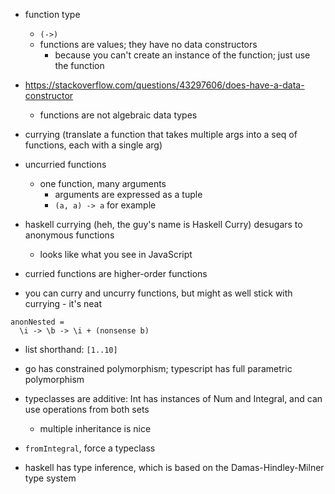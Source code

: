 - function type
  - `(->)`
  - functions are values; they have no data constructors
    - because you can't create an instance of the function; just use the function

- https://stackoverflow.com/questions/43297606/does-have-a-data-constructor
  - functions are not algebraic data types

- currying (translate a function that takes multiple args into a seq of functions, each with a single arg)

- uncurried functions
  - one function, many arguments
    - arguments are expressed as a tuple
    - `(a, a) -> a` for example

- haskell currying (heh, the guy's name is Haskell Curry) desugars to anonymous functions
  - looks like what you see in JavaScript
- curried functions are higher-order functions
- you can curry and uncurry functions, but might as well stick with currying  - it's neat

```
anonNested =
  \i -> \b -> \i + (nonsense b)
```

- list shorthand: `[1..10]`

- go has constrained polymorphism; typescript has full parametric polymorphism
- typeclasses are additive: Int has instances of Num and Integral, and can use operations from both sets
  - multiple inheritance is nice

- `fromIntegral`, force a typeclass
- haskell has type inference, which is based on the Damas-Hindley-Milner type system
